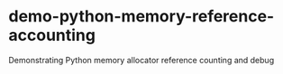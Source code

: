 # demo-python-memory-reference-accounting
Demonstrating Python memory allocator reference counting and debug
